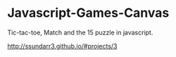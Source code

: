 # Javascript-Games-Canvas
Tic-tac-toe, Match and the 15 puzzle in javascript.

http://ssundarr3.github.io/#projects/3
